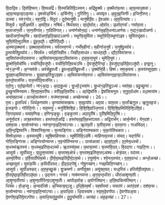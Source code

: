 

  
वि॒दादि॒वः। दि॒वोवि॒ष्यन्। वि॒ष्यन्नद्रिं॑। वि॒स्यन्निति॑वि॒ऽस्यन्। अद्रि॑मु॒क्थैः। उ॒क्थैरा॑य॒त्याः। आ॒य॒त्याउ॒षसः॑। आ॒य॒त्याइत्या॒ऽय॒त्याः। उ॒षसो॑अ॒र्चिनः॑। अ॒र्चिनो॑गुः। गु॒रिति॑गुः।। अपा॑वृत। अ॒वृ॒त॒व्र॒जिनीः॑। व्र॒जिनी॒रुत्। उत्स्वः॑। स्व॑१॒॑र्गात्। स्व॒र्गा॒द्वि। विदुरः॑। दुरो॒मानु॑षीः। मानु॑षीर्दे॒वः। दे॒वआ॑वः। आ॒व॒रित्या॑वः।।  
विसूर्यः॑। सूर्यो॑अ॒मतिं॑। अ॒मति॒न्न। नश्रियं॑। श्रियं॑सात्। सा॒दो॒र्वात्। ओ॒र्वात्। ऊ॒र्वाद्गवां॑। गवां॑मा॒ता। मा॒ताजा॑न॒ती। जा॒न॒तीगा॑त्। गा॒दिति॑गात्।। धन्व॑र्णसोन॒द्यः॑। धन्व॑र्णस॒इति॒धन्व॑ऽअर्णसः। न॒द्य॑१॒॑खादो॑अर्णाः। खादो॑अर्णा॒स्थूणॆ॑व। खादो॑अर्णा॒इति॒खादः॑ऽअर्णाः। स्थूणॆ॑व॒सुमि॑ता। स्थूणॆ॒वेति॒स्थूणा॑ऽइव। सुमि॑तादृंहत। सुमि॒तेति॒सुऽमि॑ता। दृं॒ह॒त॒द्यौः। द्यौरिति॒द्यौः।।  
अ॒स्माउ॒क्थाय॑। उ॒क्थाय॒पर्व॑तस्य। पर्व॑तस्य॒गर्भः॑। गर्भो॑म॒हीनां॑। म॒हीनां॑ज॒नुषे॑। ज॒नुषे॑पू॒र्व्याय॑। पू॒व्यायेति॑पू॒र्व्याय॑।। विपर्व॑तः। पर्व॑तो॒जिही॑तः। जिही॑त॒साध॑त। साध॑त॒द्यौः। द्यौरा॒विवा॑सन्तः। आ॒विवा॑सन्तोदसयन्त। आ॒विवा॑सन्त॒इत्या॒ऽविवा॑सन्त। द॒स॒य॒न्त॒भूम॑। भूमेति॒भूम॑।।  
सू॒क्तेभि॒र्वचो॑भिः। वचो॑भिर्दे॒वजु॑ष्टैः। वचो॑भि॒रिति॒वचः॑ऽभिः। दे॒वजु॑ष्टै॒रिन्द्रा॑। दे॒वजु॑ष्टा॒इति॑दे॒वऽजु॑ष्टैः। इन्द्रा॒नु। न्व॑१॒॑अ॒ग्नी। अ॒ग्न्यव॑से। अव॑सेहु॒वध्यै॑। हु॒वध्या॒इति॑हु॒वध्यै॑।। उ॒क्थेभि॒र्हि। हिष्म॑। स्मा॒क॒वयः॑। क॒वय॑स्सुय॒ज्ञाः। सु॒य॒ज्ञाआ॒विवा॑सन्तः। सु॒य॒ज्ञाइति॑सु॒ऽय॒ज्ञाः। आ॒विवा॑सन्तोम॒रुतः॑। आ॒विवा॑सन्त॒इत्या॒ऽविवा॑सन्तः। म॒रुतो॒यज॑न्ति। यज॒न्तीति॒यज॑न्ति।।  
एतो॒नु। एतो॒इत्येतो॑। न्व॑१॒॑अ॒द्यः। अ॒द्यसु॒ध्यः॑। सु॒ध्यो॒३॒॑भवा॑म। सु॒ध्य॑१॒॑इति॑सु॒ऽध्यः॑। भवा॑म॒प्र। प्रदु॒च्छुनाः॑। दु॒च्छुना॑मिनवाम। मि॒न॒वा॒म॒वरी॑यः। वरी॑य॒इति॒वरी॑यः।। आ॒रेद्वेषां॑सि। द्वेषां॑सिसनुतः। स॒नु॒त॒र्दधा॑म। दधा॒माया॑म। अया॑म॒प्राञ्चः॑। प्राञ्चो॒यज॑मानं। यज॑मान॒मच्छ॑। अच्छेत्यच्छ॑।। 26।।  
ए॒ता। इ॒ताधियं॑। धियं॑कृ॒णवा॑म। कृ॒णवा॑मासखायः। स॒खा॒योप॑। अप॒या। यामा॒ता। मा॒ताँऋ॑णु॒त। ऋ॒णु॒तव्र॒जं। व्र॒जङ्गोः। गोरिति॒गोः।। यया॒मनुः॑। मनु॑र्विशिशि॒प्रं। वि॒शि॒शि॒प्रञ्जि॒गाय॑। वि॒शि॒शि॒प्रमिति॑वि॒शि॒ऽशि॒प्रं। जि॒गाय॒यया॑। यया॑व॒णिक्। व॒णिग्व॒ङ्कुः। व॒ङ्कुराप॑। अपा॒पुरी॑षं। पुरी॑ष॒मिति॒पुरी॑षं।।  
अनू॑नो॒दत्र॑। अत्र॒हस्त॑यतः। हस्त॑यतो॒अद्रिः॑। हस्त॑यत॒इति॒हस्त॑ऽयतः। अद्रि॒रार्च॑न्। आर्च॒न्येन॑। येन॒दश॑। दश॑मा॒सः। मा॒सोनव॑ग्वाः। नव॑ग्वा॒ग्वा॒इति॒नव॑ऽग्वाः।। ऋ॒तंय॒ती। य॒तीस॒रमा॑। स॒रमा॒गाः। गाअ॑विदत्। अ॒वि॒न्द॒द्विश्वा॑नि। विश्वा॑निस॒त्या। स॒त्याङ्गि॑राः। अङ्गि॑राश्चकार। च॒का॒रेति॑चकार।।  
विश्वे॑अ॒स्याः। अ॒स्याव्युषि॑। व्युषि॒माहि॑नायाः। व्युषीति॑वि॒ऽउषि॑। माहि॑नाया॒स्सं। संयत्। यद्गोभिः॑। गोभि॒रङ्गि॑रसः। अङ्गि॑रसोनवन्त। न॒व॒न्तेति॑नवन्त।। उत्स॑आसां। आ॒सां॒प॒र॒मे। प॒र॒मेस॒धस्थे॑। स॒धस्थ॑ऋ॒तस्य॑। स॒धस्थ॒इति॑स॒धऽस्थे॑। ऋ॒तस्य॑प॒था। प॒थास॒रमा॑। स॒रमा॑वि॒दत्। वि॒दद्गाः। गाइति॒गाः।।  
आसूर्यः॑। सूर्यो॑यातु। या॒तु॒स॒प्ताश्वः॑। स॒प्ताश्वः॒क्षेत्रं॑। स॒प्ताश्व॒इति॑स॒प्तऽअ॑श्वः। क्षेत्रं॒यत्। यद॑स्य। अ॒स्यो॒र्विया। उ॒र्वि॒यादी॑र्घया॒थे। दी॒र्घ॒या॒थइति॑दी॒र्घ॒ऽया॒थे।। र॒घुश्ये॒नः। श्ये॒नःप॒तय॑त्। प॒त॒य॒दन्धः॑। अन्धो॒अच्छ॑। अच्छा॒युवा॑। युवा॑क॒विः। क॒विर्दी॑दयत्। दी॒द॒य॒द्गोषु॑। गोषु॒गच्छ॑न्। गच्छ॒न्निति॒गच्छ॑न्।।  
आसूर्यः॑। सूर्यो॑अरुहत्। अ॒रु॒ह॒च्छु॒क्रं। शु॒क्रमर्णः॑। अर्णोयु॑क्त। अयु॑क्त॒यत्। यध्द॒रितः॑। हरितो॑वी॒तपृ॑ष्ठाः। वी॒तपृ॑ष्ठा॒इति॑वी॒तऽपृ॑ष्ठाः।। उ॒द्नान। ननावं॑। नाव॑मनयन्त। अ॒न॒य॒न्त॒धीराः॑। धीरा॑आशृण्व॒तीः। आ॒शृ॒ण्व॒तीरापः॑। अ॒शृ॒ण्व॒तीरित्या॒ऽशृ॒ण्व॒तीः। आपो॑अ॒र्वाक्। अ॒र्वाग॑तिष्ठन्। अ॒ति॒ष्ठन्नित्य॑तिष्ठन्।।  
धियं॑वः। वो॒अ॒प्सु। अ॒प्सद॑धिषे। अ॒प्स्वित्य॒प्ऽसु। द॒धि॒षे॒स्व॒र्षां। स्व॒र्षांयया॑। ययात॑रं। अत॑रं॒दश॑। दश॑मा॒सः। मा॒सोनव॑ग्वाः। नव॑ग्वा॒इति॒नव॑ऽग्वाः।। अ॒याधि॒या। धि॒यास्या॑म। स्या॒म॒दे॒वगो॑पाः। दे॒वगो॑पाअ॒या। दे॒वगो॑पा॒इति॑दे॒वऽगो॑पाः। अ॒याधि॒यातु॑तु॒र्याम॑। तु॒तु॒र्यामाति॑। अत्यंहः॑। अंह॒इत्यंहः॑।। 27।।  
